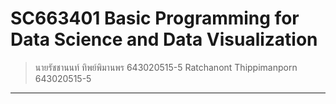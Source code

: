# SC663401 Basic Programming for Data Science and Data Visualization 
> นายรัชชานนท์ ทิพย์พิมานพร 643020515-5
> Ratchanont Thippimanporn 643020515-5
------------------------------------------
